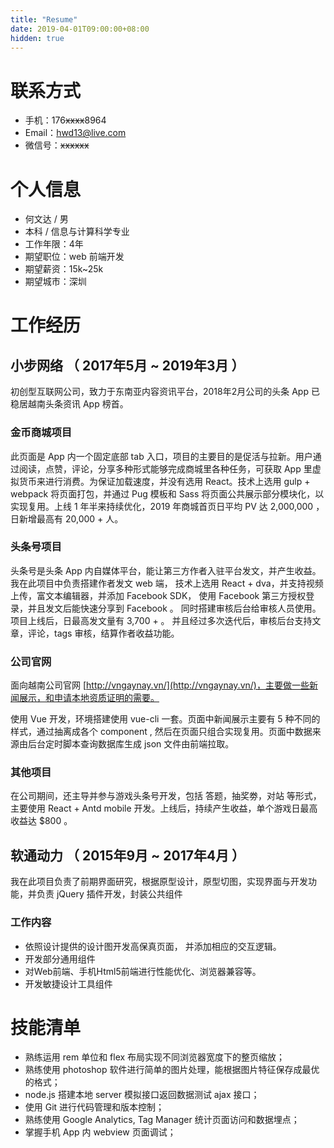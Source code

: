 ```yaml
---
title: "Resume"
date: 2019-04-01T09:00:00+08:00
hidden: true
---
```


# 联系方式

- 手机：176~~xxxx~~8964
- Email：hwd13@live.com
- 微信号：~~xxxxxx~~

# 个人信息

- 何文达 / 男
- 本科 / 信息与计算科学专业
- 工作年限：4年
- 期望职位：web 前端开发
- 期望薪资：15k~25k
- 期望城市：深圳

# 工作经历

## 小步网络 （ 2017年5月 ~ 2019年3月 ）

初创型互联网公司，致力于东南亚内容资讯平台，2018年2月公司的头条 App 已稳居越南头条资讯 App 榜首。

### 金币商城项目

此页面是 App 内一个固定底部 tab 入口，项目的主要目的是促活与拉新。用户通过阅读，点赞，评论，分享多种形式能够完成商城里各种任务，可获取 App 里虚拟货币来进行消费。为保证加载速度，并没有选用 React。技术上选用 gulp + webpack 将页面打包，并通过 Pug 模板和 Sass 将页面公共展示部分模块化，以实现复用。上线 1 年半来持续优化，2019 年商城首页日平均 PV 达 2,000,000 ，日新增最高有 20,000 + 人。

### 头条号项目

头条号是头条 App 内自媒体平台，能让第三方作者入驻平台发文，并产生收益。我在此项目中负责搭建作者发文 web 端， 技术上选用 React + dva，并支持视频上传，富文本编辑器，并添加 Facebook SDK， 使用 Facebook 第三方授权登录，并且发文后能快速分享到 Facebook 。 同时搭建审核后台给审核人员使用。项目上线后，日最高发文量有 3,700 + 。 并且经过多次迭代后，审核后台支持文章，评论，tags 审核，结算作者收益功能。

### 公司官网

面向越南公司官网 [http://vngaynay.vn/](http://vngaynay.vn/)，主要做一些新闻展示，和申请本地资质证明的需要。

使用 Vue 开发，环境搭建使用 vue-cli 一套。页面中新闻展示主要有 5 种不同的样式，通过抽离成各个 component , 然后在页面只组合实现复用。页面中数据来源由后台定时脚本查询数据库生成 json 文件由前端拉取。

### 其他项目

在公司期间，还主导并参与游戏头条号开发，包括 答题，抽奖劵，对站 等形式，主要使用 React + Antd mobile 开发。上线后，持续产生收益，单个游戏日最高收益达 $800 。

## 软通动力 （ 2015年9月 ~ 2017年4月 ）

我在此项目负责了前期界面研究，根据原型设计，原型切图，实现界面与开发功能，并负责 jQuery 插件开发，封装公共组件

### 工作内容

- 依照设计提供的设计图开发高保真页面， 并添加相应的交互逻辑。
- 开发部分通用组件
- 对Web前端、手机Html5前端进行性能优化、浏览器兼容等。
- 开发敏捷设计工具组件

# 技能清单

- 熟练运用 rem 单位和 flex 布局实现不同浏览器宽度下的整页缩放；
- 熟练使用 photoshop 软件进行简单的图片处理，能根据图片特征保存成最优的格式；
- node.js 搭建本地 server 模拟接口返回数据测试 ajax 接口；
- 使用 Git 进行代码管理和版本控制；
- 熟练使用 Google Analytics, Tag Manager 统计页面访问和数据埋点；
- 掌握手机 App 内 webview 页面调试；